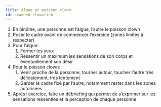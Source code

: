 ```yaml
---
title: Algue et poisson clown
id: seaweed-clownfish
---
```


1. En binôme, une personne est l’algue, l’autre le poisson clown
1. Poser le cadre avant de commencer l’exercice (zones limites à respecter)
1. Pour l’algue:
    1. Fermer les yeux
    1. Ressentir un maximum les sensations de son corps et éventuellement son désir
1. Pour le poisson clown:
    1. Venir proche de la personne, tourner autour, toucher l’autre très délicatement, très lentement
    1. Garder le cadre fixé par l’autre, notamment rester dans les zones autorisées
1. Après l’exercice, faire un débriefing qui permet de s’exprimer sur les sensations ressenties et la perception de chaque personne
